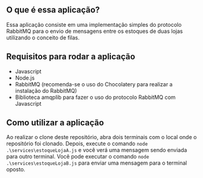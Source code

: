 ## O que é essa aplicação?
Essa aplicação consiste em uma implementação simples do protocolo RabbitMQ para o envio de mensagens entre os estoques de duas lojas utilizando o conceito de filas.

## Requisitos para rodar a aplicação
- Javascript   
- Node.js
- RabbitMQ (recomenda-se o uso do Chocolatery para realizar a instalação do RabbitMQ)
- Biblioteca amqplib para fazer o uso do protocolo RabbitMQ com Javascript

## Como utilizar a aplicação
Ao realizar o clone deste repositório, abra dois terminais com o local onde o repositório foi clonado. Depois, execute o comando `node .\services\estoqueLojaA.js` e você verá uma mensagem sendo enviada para outro terminal. Você pode executar o comando `node .\services\estoqueLojaB.js` para enviar uma mensagem para o terminal oposto.
